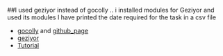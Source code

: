 ##I used geziyor instead of gocolly .. i installed modules for Geziyor and used its modules
 I have printed the date required for the task in a csv file

- [gocolly](http://go-colly.org/) and [github_page](https://github.com/gocolly/colly)
- [geziyor](https://github.com/geziyor/geziyor)
- [Tutorial](https://www.youtube.com/playlist?list=PLsyeobzWxl7pJ9Gy1iHRKjUTE5xPhJ18b) 
